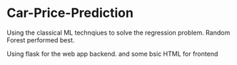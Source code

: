 # Car-Price-Prediction
Using the classical ML technqiues to solve the regression problem.
Random Forest performed best.

Using flask for the web app backend.
and some bsic HTML for frontend
